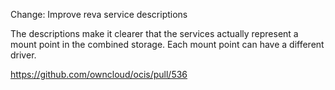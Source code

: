 Change: Improve reva service descriptions

The descriptions make it clearer that the services actually represent a
mount point in the combined storage. Each mount point can have a
different driver.

<https://github.com/owncloud/ocis/pull/536>
